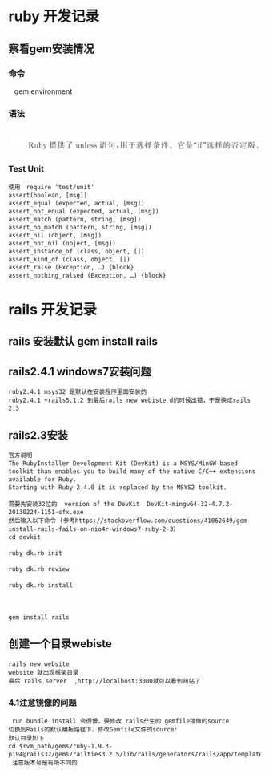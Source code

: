 ruby 开发记录
===============
## 察看gem安装情况
### 命令
    gem environment
### 语法
    ![image text](https://raw.githubusercontent.com/byteguitar/ruby-/master/images/1041371_16.jpg)
### Test Unit
    使用　require 'test/unit'
    assert(boolean, [msg])
    assert_equal (expected, actual, [msg])
    assert_not_equal (expected, actual, [msg])
    assert_match (pattern, string, [msg])
    assert_no_match (pattern, string, [msg])
    assert_nil (object, [msg])
    assert_not_nil (object, [msg])
    assert_instance_of (class, object, [])
    assert_kind_of (class, object, [])
    assert_ralse (Exception, …) {block}
    assert_nothing_ralsed (Exception, …) {block}
rails 开发记录
===============
##  rails 安装默认 gem install rails 
##  rails2.4.1 windows7安装问题
    ruby2.4.1 msys32 是默认在安装程序里面安装的
    ruby2.4.1 +rails5.1.2 到最后rails new webiste d的时候出错，于是换成rails 2.3
##  rails2.3安装
    官方说明
    The RubyInstaller Development Kit (DevKit) is a MSYS/MinGW based toolkit than enables you to build many of the native C/C++ extensions available for Ruby. 
    Starting with Ruby 2.4.0 it is replaced by the MSYS2 toolkit.
    
    需要先安装32位的  version of the DevKit  DevKit-mingw64-32-4.7.2-20130224-1151-sfx.exe
    然后输入以下命令 (参考https://stackoverflow.com/questions/41062649/gem-install-rails-fails-on-nio4r-windows7-ruby-2-3）
    cd devkit 
    
    ruby dk.rb init
    
    ruby dk.rb review 
    
    ruby dk.rb install 
    
    
    
    gem install rails 
## 创建一个目录webiste
    rails new website 
    website 就出现框架目录
    最后 rails server  ,http://localhost:3000就可以看到网站了
### 4.1注意镜像的问题
     run bundle install 会很慢，要修改 rails产生的 gemfile镜像的source 
    切换到Rails的默认模板路径下，修改Gemfile文件的source:    
    默认目录如下     
    cd $rvm_path/gems/ruby-1.9.3-p194@rails32/gems/railties3.2.5/lib/rails/generators/rails/app/templates/
     注意版本号是有所不同的
     
